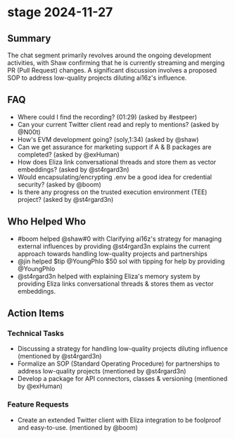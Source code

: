 # stage 2024-11-27

## Summary

The chat segment primarily revolves around the ongoing development activities, with Shaw confirming that he is currently streaming and merging PR (Pull Request) changes. A significant discussion involves a proposed SOP to address low-quality projects diluting ai16z's influence.

## FAQ

- Where could I find the recording? (01:29) (asked by #estpeer)
- Can your current Twitter client read and reply to mentions? (asked by @N00t)
- How's EVM development going? (soly,1:34) (asked by @shaw)
- Can we get assurance for marketing support if A & B packages are completed? (asked by @exHuman)
- How does Eliza link conversational threads and store them as vector embeddings? (asked by @st4rgard3n)
- Would encapsulating/encrypting .env be a good idea for credential security? (asked by @boom)
- Is there any progress on the trusted execution environment (TEE) project? (asked by @st4rgard3n)

## Who Helped Who

- #boom helped @shaw#0 with Clarifying ai16z's strategy for managing external influences by providing @st4rgard3n explains the current approach towards handling low-quality projects and partnerships
- @jin helped $tip @YoungPhlo $50 sol with tipping for help by providing @YoungPhlo
- @st4rgard3n helped with explaining Eliza's memory system by providing Eliza links conversational threads & stores them as vector embeddings.

## Action Items

### Technical Tasks

- Discussing a strategy for handling low-quality projects diluting influence (mentioned by @st4rgard3n)
- Formalize an SOP (Standard Operating Procedure) for partnerships to address low-quality projects (mentioned by @st4rgard3n)
- Develop a package for API connectors, classes & versioning (mentioned by @exHuman)

### Feature Requests

- Create an extended Twitter client with Eliza integration to be foolproof and easy-to-use. (mentioned by @boom)
